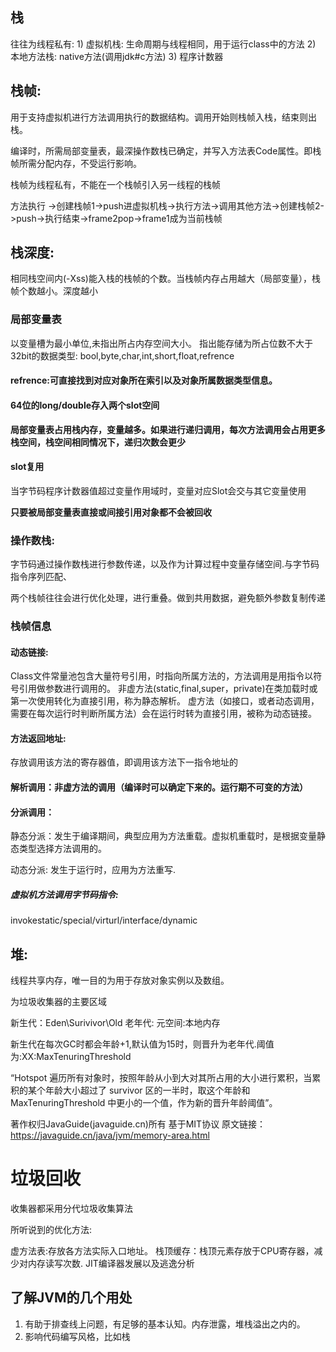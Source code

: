 
## 栈

往往为线程私有:
	1) 虚拟机栈: 生命周期与线程相同，用于运行class中的方法
	2) 本地方法栈: native方法(调用jdk#c方法)
	3) 程序计数器

## 栈帧:

用于支持虚拟机进行方法调用执行的数据结构。调用开始则栈帧入栈，结束则出栈。

编译时，所需局部变量表，最深操作数栈已确定，并写入方法表Code属性。即栈帧所需分配内存，不受运行影响。

栈帧为线程私有，不能在一个栈帧引入另一线程的栈帧

方法执行 ->创建栈帧1->push进虚拟机栈->执行方法->调用其他方法->创建栈帧2->push->执行结束->frame2pop->frame1成为当前栈帧

## 栈深度:

相同栈空间内(-Xss)能入栈的栈帧的个数。当栈帧内存占用越大（局部变量），栈帧个数越小。深度越小


### 局部变量表
以变量槽为最小单位,未指出所占内存空间大小。
指出能存储为所占位数不大于32bit的数据类型:
bool,byte,char,int,short,float,refrence

####  refrence:可直接找到对应对象所在索引以及对象所属数据类型信息。

#### 64位的long/double存入两个slot空间

**局部变量表占用栈内存，变量越多。如果进行递归调用，每次方法调用会占用更多栈空间，栈空间相同情况下，递归次数会更少**

#### slot复用

当字节码程序计数器值超过变量作用域时，变量对应Slot会交与其它变量使用

**只要被局部变量表直接或间接引用对象都不会被回收**


### 操作数栈:
字节码通过操作数栈进行参数传递，以及作为计算过程中变量存储空间.与字节码指令序列匹配、

两个栈帧往往会进行优化处理，进行重叠。做到共用数据，避免额外参数复制传递

### 栈帧信息

#### 动态链接:

Class文件常量池包含大量符号引用，时指向所属方法的，方法调用是用指令以符号引用做参数进行调用的。
非虚方法(static,final,super，private)在类加载时或第一次使用转化为直接引用，称为静态解析。
虚方法（如接口，或者动态调用，需要在每次运行时判断所属方法）会在运行时转为直接引用，被称为动态链接。

#### 方法返回地址:

存放调用该方法的寄存器值，即调用该方法下一指令地址的


#### 解析调用：非虚方法的调用（编译时可以确定下来的。运行期不可变的方法）

#### 分派调用：

静态分派：发生于编译期间，典型应用为方法重载。虚拟机重载时，是根据变量静态类型选择方法调用的。

动态分派: 发生于运行时，应用为方法重写.


##### 虚拟机方法调用字节码指令:

invokestatic/special/virturl/interface/dynamic



## 堆:

线程共享内存，唯一目的为用于存放对象实例以及数组。

为垃圾收集器的主要区域

新生代：Eden\\Surivivor\\Old
老年代:
元空间:本地内存

新生代在每次GC时都会年龄+1,默认值为15时，则晋升为老年代.阈值为:XX:MaxTenuringThreshold

“Hotspot 遍历所有对象时，按照年龄从小到大对其所占用的大小进行累积，当累积的某个年龄大小超过了 survivor 区的一半时，取这个年龄和 MaxTenuringThreshold 中更小的一个值，作为新的晋升年龄阈值”。




著作权归JavaGuide(javaguide.cn)所有 基于MIT协议 原文链接：https://javaguide.cn/java/jvm/memory-area.html


# 垃圾回收

收集器都采用分代垃圾收集算法





所听说到的优化方法:

虚方法表:存放各方法实际入口地址。
栈顶缓存：栈顶元素存放于CPU寄存器，减少对内存读写次数.
JIT编译器发展以及逃逸分析


## 了解JVM的几个用处

1. 有助于排查线上问题，有足够的基本认知。内存泄露，堆栈溢出之内的。
2. 影响代码编写风格，比如栈